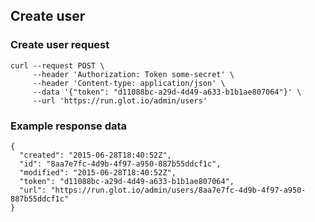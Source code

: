## Create user

### Create user request
    curl --request POST \
         --header 'Authorization: Token some-secret' \
         --header 'Content-type: application/json' \
         --data '{"token": "d11088bc-a29d-4d49-a633-b1b1ae807064"}' \
         --url 'https://run.glot.io/admin/users'


### Example response data
    {
      "created": "2015-06-28T18:40:52Z",
      "id": "8aa7e7fc-4d9b-4f97-a950-887b55ddcf1c",
      "modified": "2015-06-28T18:40:52Z",
      "token": "d11088bc-a29d-4d49-a633-b1b1ae807064",
      "url": "https://run.glot.io/admin/users/8aa7e7fc-4d9b-4f97-a950-887b55ddcf1c"
    }
